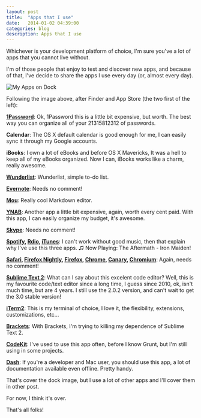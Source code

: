 ```yaml
---
layout: post
title:  "Apps that I use"
date:   2014-01-02 04:39:00
categories: blog
description: Apps that I use
---
```


Whichever is your development platform of choice, I'm sure you've a lot of apps that you cannot live without.

I'm of those people that enjoy to test and discover new apps, and because of that, I've decide to share the apps I use every day (or, almost every day).

<img src="/img/apps.png" alt="My Apps on Dock">

Following the image above, after Finder and App Store (the two first of the left):

**<a href="https://agilebits.com/onepassword" target="_blank">1Password</a>**: Ok, 1Password this is a little bit expensive, but worth. The best way you can organize all of your 21315812312 of passwords.

**Calendar**: The OS X default calendar is good enough for me, I can easily sync it through my Google accounts.

**iBooks**: I own a lot of eBooks and before OS X Mavericks, It was a hell to keep all of my eBooks organized. Now I can, iBooks works like a charm, really awesome.

**<a href="https://www.wunderlist.com/en/" target="_blank">Wunderlist</a>**: Wunderlist, simple to-do list.

**<a href="http://evernote.com" target="_blank">Evernote</a>**: Needs no comment!

**<a href="http://mouapp.com/" target="_blank">Mou</a>**: Really cool Markdown editor.

**<a href="http://www.youneedabudget.com/" target="_blank">YNAB</a>**: Another app a little bit expensive, again, worth every cent paid. With this app, I can easily organize my budget, it's awesome.

**<a href="http://skype.com" target="_blank">Skype</a>**: Needs no comment!

**<a href="http://spotify.com" target="_blank">Spotify</a>, <a href="http://rdio.com" target="_blank">Rdio</a>, <a href="http://apple.com/itunes" target="_blank">iTunes</a>**: I can't work without good music, then that explain why I've use this three apps. ♫ Now Playing: The Aftermath - Iron Maiden!

**<a href="http://apple.com/safari" target="_blank">Safari</a>, <a href="http://nightly.mozilla.org/" target="_blank">Firefox Nightly</a>, <a href="http://firefox.com" target="_blank">Firefox</a>, <a href="http://google.com/chrome" target="_blank">Chrome</a>, <a href="https://www.google.com/intl/en/chrome/browser/canary.html" target="_blank">Canary</a>, <a href="https://download-chromium.appspot.com/" target="_blank">Chromium</a>**: Again, needs no comment!

**<a href="http://www.sublimetext.com/" target="_blank">Sublime Text 2</a>**: What can I say about this excelent code editor? Well, this is my favourite code/text editor since a long time, I guess since 2010, ok, isn't much time, but are 4 years. I still use the 2.0.2 version, and can't wait to get the 3.0 stable version!

**<a href="http://www.iterm2.com/" target="_blank">iTerm2</a>**: This is my terminal of choice, I love it, the flexibility, extensions, customizations, etc...

**<a href="http://brackets.io/" target="_blank">Brackets</a>**: With Brackets, I'm trying to killing my dependence of Sublime Text 2.

**<a href="http://incident57.com/codekit/" target="_blank">CodeKit</a>**: I've used to use this app often, before I know Grunt, but I'm still using in some projects.

**<a href="http://kapeli.com/dash" target="_blank">Dash</a>**: If you're a developer and Mac user, you should use this app, a lot of documentation available even offline. Pretty handy.

That's cover the dock image, but I use a lot of other apps and I'll cover them in other post.

For now, I think it's over.

That's all folks!
